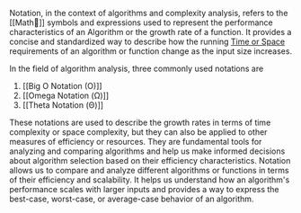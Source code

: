 Notation, in the context of algorithms and complexity analysis, refers to the [[Math🔣]] symbols and expressions used to represent the performance characteristics of an Algorithm or the growth rate of a function. It provides a concise and standardized way to describe how the running [Time or Space](Time_or_Space_of_Algorithm.md) requirements of an algorithm or function change as the input size increases.

In the field of algorithm analysis, three commonly used notations are 
1. [[Big O Notation (O)]]    
2. [[Omega Notation (Ω)]]    
3. [[Theta Notation (Θ)]]

These notations are used to describe the growth rates in terms of time complexity or space complexity, but they can also be applied to other measures of efficiency or resources. They are fundamental tools for analyzing and comparing algorithms and help us make informed decisions about algorithm selection based on their efficiency characteristics. Notation allows us to compare and analyze different algorithms or functions in terms of their efficiency and scalability. It helps us understand how an algorithm's performance scales with larger inputs and provides a way to express the best-case, worst-case, or average-case behavior of an algorithm.